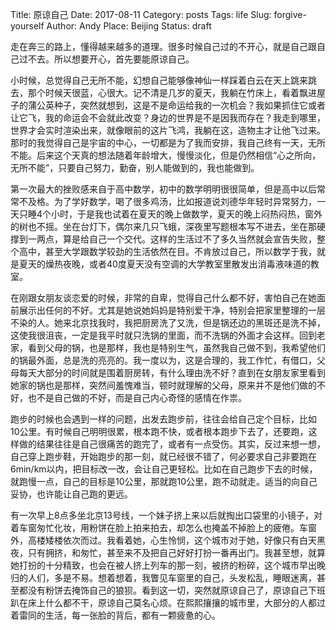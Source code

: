 Title: 原谅自己
Date: 2017-08-11
Category: posts
Tags: life
Slug: forgive-yourself
Author: Andy
Place: Beijing
Status: draft

走在奔三的路上，懂得越来越多的道理。很多时候自己过的不开心，就是自己跟自己过不去。所以想要开心，首先要能原谅自己。

小时候，总觉得自己无所不能，幻想自己能够像神仙一样踩着白云在天上跳来跳去，那个时候天很蓝，心很大。记不清是几岁的夏天，我躺在竹床上，看着飘进屋子的蒲公英种子，突然就想到，这是不是命运给我的一次机会？我如果抓住它或者让它飞，我的命运会不会就此改变？身边的世界是不是因我而存在？我走到哪里，世界才会实时渲染出来，就像眼前的这片飞鸿，我躺在这，造物主才让他飞过来。那时的我觉得自己是宇宙的中心，一切都是为了我而安排，我自己终有一天，无所不能。后来这个天真的想法随着年龄增大，慢慢淡化，但是仍然相信“心之所向，无所不能”，只要自己努力，勤奋，别人能做到的，我也能做到。

第一次最大的挫败感来自于高中数学，初中的数学明明很很简单，但是高中以后常常不及格。为了学好数学，喝了很多鸡汤，比如报道说刘德华年轻时异常努力，一天只睡4个小时，于是我也试着在夏天的晚上做数学，夏天的晚上闷热闷热，窗外的树也不摇。坐在台灯下，偶尔来几只飞蛾，深夜里写题根本写不进去，坐在那硬撑到一两点，算是给自己一个交代。这样的生活过不了多久当然就会宣告失败，整个高中，甚至大学跟数学较劲的生活依然在目。不肯放过自己，所以数学于我，就是夏天的燥热夜晚，或者40度夏天没有空调的大学教室里散发出消毒液味道的教室。

在刚跟女朋友谈恋爱的时候，非常的自卑，觉得自己什么都不好，害怕自己在她面前展示出任何的不好。尤其是她说她妈妈是特别爱干净，特别会把家里整理的一层不染的人。她来北京找我时，我把厨房洗了又洗，但是锅还边的黑斑还是洗不掉，这使我很沮丧，一定是我平时就只洗锅的里面，而不洗锅的外面才会这样。回到老家，看到父母的锅，也是那样，我也是特别生气，虽然我自己做不到，我希望他们的锅最外面，总是洗的亮亮的。我一度以为，这是合理的，我工作忙，有借口，父母每天大部分的时间就是围着厨房转，有什么理由洗不好？直到在女朋友家里看到她家的锅也是那样，突然间羞愧难当，顿时就理解的父母，原来并不是他们做的不好，也不是自己做的不好，而是自己内心奇怪的感情在作祟。

跑步的时候也会遇到一样的问题，出发去跑步前，往往会给自己定个目标，比如10公里。有时候自己明明很累，根本跑不快，或者根本跑步下去了，还要跑，这样做的结果往往是自己很痛苦的跑完了，或者有一点受伤。其实，反过来想一想，自己穿上跑步鞋，开始跑步的那一刻，就已经很不错了，何必要求自己非要跑在6min/km以内，把目标改一改，会让自己更轻松。比如在自己跑步下去的时候，就跑慢一点，自己的目标是10公里，那就跑10公里，跑不动就走。适当的向自己妥协，也许能让自己跑的更远。

有一次早上8点多坐北京13号线，一个妹子挤上来以后就掏出口袋里的小镜子，对着车窗匆忙化妆，用粉饼在脸上拍来拍去，却怎么也掩盖不掉脸上的疲倦。车窗外，高楼矮楼依次而过。我看着她，心生怜悯，这个城市对于她，好像只有白天黑夜，只有拥挤，和匆忙，甚至来不及把自己好好打扮一番再出门。我甚至想，就算她打扮的十分精致，也会在被人挤上列车的那一刻，被挤的粉碎，这个城市早出晚归的人们，多是不易。想着想着，我瞥见车窗里的自己，头发松乱，睡眼迷离，甚至都没有粉饼去掩饰自己的狼狈。看到这一切，突然就原谅自己了，原谅自己下班趴在床上什么都不干，原谅自己莫名心烦。在熙熙攘攘的城市里，大部分的人都过着雷同的生活，每一张脸的背后，都有一颗疲惫的心。
